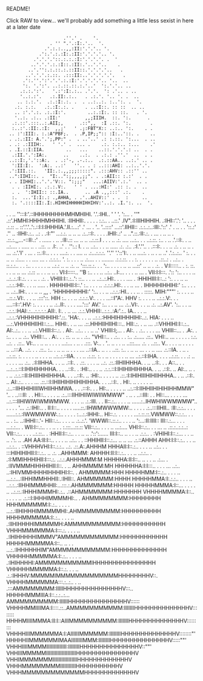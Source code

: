 README!

Click RAW to view... we'll probably add something a little less sexist in here at a later date


                         .''.' .    '.
                    . '' ".'.:I:.'..  '.
                  .'.:.:..,,:II:'.'.'.. '.
                .':.'.:.:I:.:II:'.'.'.'.. '.
              .'.'.'.'::.:.:.:I:'.'.'.'. .  '
             ..'.'.'.:.:I::.:II:.'..'.'..    .
            ..'.'':.:.::.:.::II::.'.'.'.'..   .
           ..'.'.'.:.::. .:::II:..'.'.'.'.'.   .
          .':.''.':'.'.'.:.:I:'.'.'.'.'.. '..  ..
          ':. '.':'. ..:.::.::.:.'..'  ':.'.'.. ..
         .:.:.':'.   '.:':I:.:.. .'.'.  ': .'.. . ..
         '..:.:'.   .:.II:.:..   . .:.'. '.. '. .  ..
        .. :.:.'.  .:.:I:.:. .  . ..:..:. :..':. .  '.
       .:. :.:.   .:.:I:.:. .    . ..:I::. :: ::  .. ..
       .. :'.'.:. .:.:I:'.        ..:.:I:. :: ::.   . '.
       '..:. .:.. .:II:'         ,,;IIIH.  ::. ':.      .
      .:.::'.:::..:.AII;,      .::",,  :I .::. ':.       .
      :..:'.:II:.:I:  ,,;'   ' .;:FBT"X:: ..:.. ':.    . .
     .. :':III:. :.:A"PBF;.  . .P,IP;;":: :I:..'::. .    ..
     . .:.:II: A.'.';,PP:" .  . ..'..' .: :.::. ':...  . ..
     . .: .:IIIH:.   ' '.' .  ... .    .:. :.:.. :...    .'
     . .I.::I:IIA.        ..   ...    ..::.'.'.'.: ..  . .
      .:II.'.':IA:.      ..    ..:.  . .:.: .''.'  ..  . .
     ..::I:,'.'::A:.  . .:'-, .-.:..  .:.::AA.. ..:.' .. .
      ':II:I:.  ':A:. ..:'   ''.. . : ..:::AHI: ..:..'.'.
     .':III.::.   'II:.:.,,;;;:::::". .:::AHV:: .::'' ..
     ..":IIHI::. .  "I:..":;,,,,;;". . .:AII:: :.:'  . .
     . . IIHHI:..'.'.'V::. ":;;;"   ...:AIIV:'.:.'  .. .
      . . :IIHI:. .:.:.V:.   ' ' . ...:HI:' .:: :. .  ..
      . .  ':IHII:: ::.IA..      .. .A .,,:::' .:.    .
      :.  ...'I:I:.: .,AHHA, . .'..AHIV::' . .  :     ..
      :. '.::::II:.I:.HIHHIHHHHHIHHIHV:'..:. .I.':. ..  '.
   . . .. '':::I:'.::IHHHHHHHHMHMHIHI. '.'.:IHI..  '  '  '.
    ':... .  ''" .::'.HMHI:HHHHMHHIHI. :IIHHII:. . . .    .
     :.:.. . ..::.' .IV".:I:IIIHIHHIH. .:IHI::'.': '..  .  .
   . .:.:: .. ::'.'.'..':.::I:I:IHHHIA.'.II.:...:' .' ... . '..
  '..::::' ...::'.IIHII:: .:.:..:..:III:.'::' .'    .    ..  . .
  '::.:' .''     .. :IIHI:.:.. ..: . .:I:"' ...:.:.  ..    .. ..
     .:..::I:.  . . . .IHII:.:'   .. ..".::.:II:.:. .  ...   . ..
  .. . .::.:.,,...-::II:.:'    . ...... . .. .:II:.::  ...  .. ..
   ..:.::.I .    . . .. .:. .... ...:.. . . ..:.::.   :..   . ..
    .'.::I:.      . .. ..:.... . ..... .. . ..::. .. .I:. ..' .
  .'':.: I.       . .. ..:.. .  . .. ..... .:. .:.. .:I.'.''..
  . .:::I:.       . . .. .:. .    .. ..  . ... .:.'.'I'  .  ...
  . ::.:I:..     . . . ....:. . .   .... ..   .:...:.:.:. ''.''
  '.'::'I:.       . .. ....:. .     .. . ..  ..'  .'.:..:..    '
        :. .     . .. .. .:.... .  .  .... ...   .  .:.:.:..    '.
        :.      .  . . .. .:.... . . ........       .:.:.::. .    .
        :. .     . . . . .. .::..:  . ..:.. .        ::.:.:.. .    .
        :.. .    . . .  . .. ..:.:  .. .. .:. ..     ':::.::.:. .   .
        ':.. .  . . . .. .. ...::' .. ..  . .:. .     V:I:::::.. .   :.
         ::. .  . .. .. ... .:.::  .. .  . .. .. .     VI:I:::::..   ''B
          :.. .   . .. ..:.. ..I:... . .  . .. ... .    VII:I:I:::. .'::
          ':.. . . . .. ..:..:.:I:.:. .  . .. . .:. .    VHIII:I::.:..':
           ::..   . . .. ..:..:.HI:. .      . . .... .   :HHIHIII:I::..:
           ':. .  . .. .. ..:.:.:HI:.    . . .. ..... .   HHHHIHII:I::.'
            :.. .  . . .. .:.:.:.HI:.      . . .. ... .   IHHHHIHHIHI:'
             :..  .  . . .. ..:..IH:.     . . .. .. ,,, . 'HHHHHHHHI:'
             ':..   . . .. ..:.:.:HI..   .  . .. . :::::.  MIH:"""'
              :. . .  . .. ..::.:.VI:.     . . .. .:::'::. HIH
               :..  .  . .. .:.:.:.V:.    . . . ...::I"A:. HHV
                :. .  .  . .. ..:.:.V:.     . . ....::I::'.HV:
                 :. .  . . . .. .:..II:.  . . . ....':::' AV.'
                  :.. . . .. ... .:..VI:. . . .. .:. ..:.AV'.
                  ':.. . .  .. ..:.:.:HAI:.:...:.:.:.:.AII:.
                   I:. .  .. ... .:.:.VHHII:..:.:..:A:'.:..
                   IA..  . . .. ..:.:.:VHHHHIHIHHIHI:'.::.
                   'HA:.  . . .. ..:.:.:HHHIHIHHHIHI:..:.
                    HIA: .  . . .. ...:.VHHHIHIIHI::.:...
                    HIHI:. .  .. ... .::.HHHIIHIIHI:::..
                    HII:.:.  .  .. ... .::VHHIHI:I::.:..
                    AI:..:..  .  . .. ..:.VHIII:I::.:. .
                   AI:. ..:..  .  . .. ..' VHIII:I;... .
                  AI:. .  .:.. .  .  . ...  VHIII::... .
                .A:. .      :.. .  . .. .:.. VHII::..  .
               A:. . .       ::. .. .. . .:.. "VHI::.. .
             .:.. .  .        :.. .:..... .::.. VHI:..
            ... . .  .     . . :.:. ..:. . .::.. VI:..  .
           .. .. .  .    . . ...:... . .. . .:::. V:..  .
          '.. ..  .   .  .. ..:::.... .:. . ..::.. V..  .
        . . .. . .   . . .. ..:::A. ..:. . . .::.. :..
       . .. .. .. . .  . ... ..::IA.. .. . .  ..::. :..  .
      .. .. ... . .  .. .... .:.::IA. . .. . ..:.::. :.  .
     . . . .. .   . . .. ..:..:.::IIA. . .  .. .:.::. :. .
    .. . .  .   . . .. ... ..:.::I:IHA. .  . . ..:.::. . .
   .: ..  .  .   . . ... .:.. .:I:IIHHA. .  . .. .::I:. .
  .::.  .     . . .. ..:. .::.:IIHIIHHHA.  .  .. ..:I:. . .
  A::..      .  .  ...:..:.::I:IHIHIHHHHA.  .  . ..::I:. .
 :HI:.. .       . .. .:.:.::I:IHIHIIHIHHHA. .   .. .::I:. ..
 AI:.. .. .    . .. .:.:.::II:IHIIIHIHIHHHA.  .  . ..::I:. ..
:HI:.. . .   .  . .. .::.:I:IHIHIIIHIHIIHHHA..  . .. .::I:. ..
AI:.:.. .  .  .  ... .::.::I:IHIIHIHIHIHIHIHHA. .  . ..::I:. .
HI:. .. . .  .  . .. .:..::IIHIHIHIIIIWHIIHHMWA.  . . .:::I:. . .
HI:.. . .  .   . .. ..:.::I:IIHHIIHIHIHIHHMMW"  '.. . ..:::II: . .
HI::.. .  .   .  .. .:..:::IIHIHIIWIWIIWMWW" .    .. . ..::III: .  .
HI::... . . .  . ... ..:.:::IIHIWIWIWMWMWW. .  .   . .. .:.:III. .   .
II::.:.. . .  .  .. ......:..IHWHIWWMWMW".. . . . . '... .:.:IHI:..    .
II:I::.. .  .   .  . .....::.:IHWMWWWMW:.. .  .  . .  .:..:::IIHII..
:II:.:.:.. .  .   . ......:.:.:IWWMWWW:.:.. .  .  .  . :...:.:IHHI:..
 HI::.:. . . .  .  . ...:.::.::.VWMWW::.:.:.. .  . .. . :.. ..:IHHI::.'-
 HII::.:.. .  .  . .. .:..:.'.  'WWWI::.::.:.. . .  . .. ':...:II:IIII::
 III::.:... .  .  . ...:.:... .   WII:I::.:.. .  .  .. . . :.:::...::.::
  VII::.:.. . . . .. ...:....      VHI:I::.:.. .  . ... .. .::.:..:.:..:
   VII::.:.. . .  . ..:.::.. .     :HHII:I::.:.. . . .. ..  .'::':......
   III:I::.. .. . . .. .:.:.. .    :VHIHI:I::.:... . . .. .. .':. .. .AH
  AA:II:I::.. . . .  .. ..:.. . .  ::HHIHII:I::.:... .. .. ... .:.::AHHH
 AHH:I:I::.:.. .  . .. ..:.:.. .   ::VHHHVHI:I::.:.:.. ..:. .::.A:.AHHHM
 HHHAII:I::.:.. . . . .. ..:.. . . :::HIHIHIHII:I::.:.. .. .:. ..AHHMMM:
AHHHH:II:I::.:.. . . .. ..:.:.. . .:I:MMIHHHIHII:I:::.:. ..:.:.AHHHMMM:M
HHHHHA:II:I::.. .. . . .. .:... . .:IIVMMMHIHHHIHII:I::. . .. AHHMMMM:MH
HHHHHHA:I:I:::.. . . . ... ..:.. ..:IHIVMMHHHHIHHHIHI:I::. . AHMMMMM:HHH
HHHHHMM:I::.:.. . . . .. ...:.:...:IIHHIMMHHHII:.:IHII::.  AHMMMMMM:HHHH
HHHHHMMA:I:.:.:.. . . . .. ..:.:..:IIHHIMMMHHII:...:::.:.AHMMMMMMM:HHHHH
HHHHHMMMA:I::... . . . . .. ..:.::.:IHHHIMMMHI:.:.. .::AHMMMMMMM:HHHHHHH
VHHHHMMMMA:I::.. . .  . . .. .:.::I:IHHHIMMMMHI:.. . AHMMMMMMMM:HHHHHHHH
 HHHMMMMMM:I:.:.. . .  . . ...:.:IIHIHHHIMMMMMHI:.AHMMMMMMMMM:HHHHHHHHHH
 HHHHMMMMMA:I:.:.. .  .  . .. .:IIHIHHHHIMMMMMH:AMMMMMMMMMMM:HHHHHHHHHHH
 VHHHMMMMMMA:I:::.:. . . . .. .:IHIHHHHHIMMMV"AMMMMMMMMMMMM:HHHHHHHHHHHH
  HHHHHMMMMMA:I::.. .. .  . ...:.:IHHHHHHIM"AMMMMMMMMMMMM:HHHHHHHHHHHHHH
  VHHHHHMMMMMA:I:.:.. . . .  .. .:IHIHHHHI:AMMMMMMMMMMMIHHHHHHHHHHHHHHHH
   VHHHHHMMMMMA:I::.:. . .  .. .:.:IHHHV:MMMMMIMMMMMMMMMMMMMHHHHHHHHV::.
    VHHHHMMMMMMA:::.:..:.. . .. .:::AMMMMMMMM:IIIIIHHHHHHHHHHHHHHHV:::..
     HHHHHMMMIIIA:I::.:.:..:... AMMMMMMMMMM:IIIIIIHHHHHHHHHHHHHHHV::::::
     VHHHHMMIIIIMA:I::::.::..AMMMMMMMMMMM:IIIIIIIHHHHHHHHHHHHHHV::::::::
      HHHHMIIIIMMMA:II:I::AIIIMMMMMMMMMM:IIIIIIIHHHHHHHHHHHHHHV:::::::::
      VHHHHIIIMMMMMMA:I:AIIIIIIMMMMMM:IIIIIIIIHHHHHHHHHHHHHHV::::::::"'
       HHHHHIIMMMMMMIMAAIIIIIIIIMMM:IIIIIIIIHHHHHHHHHHHHHHHV:::::""'
       VHHHIIIIMMMMIIIIIIIIIIIIII:IIIIIIIIHHHHHHHHHHHHHHHV::""'
        VHHIIIMMMMMIIIIIIIIIIIIIIIIIIIIIHHHHHHHHHHHHHHHV
         VHHIMMMMMMMIIIIIIIIIIIIIIIIIHHHHHHHHHHHHHV
          VHHHMMMMMMMMIIIIIIIIIIIHHHHHHHHHHHV
           VHHHMMMMMMMMMMMMMHHHHHHHHHHHHHV
